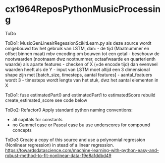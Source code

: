 # cx1964ReposPythonMusicProcessing

ToDo 

ToDo1:
        MusicGenLineairRegessionScikitLearn.py als deze source wordt omgebouwd tbv het gebruik van LSTM,
        dan:
        - de tijd (Maatnummer en offset binnen maat) mbv encoding om bouwen tot een getal
        - beschouw de nootwaarden (nootnaam dwz nootnummer, octaafwaarde en quarterlenth waarde) als aparte features
        - checken of X (=de encode tijd) dan evenveel  waarden heeft als de Y
        - input van LSTM moet altijd een 3 dimensional shape zijn met [batch_size, timesteps, aantal features]
        - aantal_featuers wordt 3
        - timesteps wordt lengte van het stuk, dwz het aantal elementen in X 

ToDo1: 
fuse estimatedPart0 and estimatedPart1 to estimatedScore
rebuild create_estimated_score
see code below

ToDo2:
Refactor0
Apply standard python naming conventions:
- all capitals for constants
- no Cammel case or Pascal case bu use underscores for compound concepts


ToDo3
Create a copy of this source and use a polynomial regression (Nonlinear regression) in stead of a linear regression.
https://towardsdatascience.com/machine-learning-with-python-easy-and-robust-method-to-fit-nonlinear-data-19e8a1ddbd49
